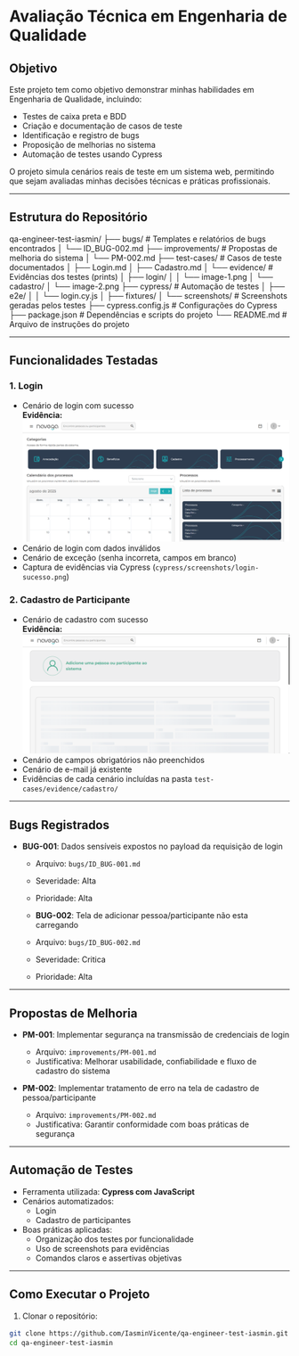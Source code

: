 # Avaliação Técnica em Engenharia de Qualidade

## Objetivo
Este projeto tem como objetivo demonstrar minhas habilidades em Engenharia de Qualidade, incluindo:

- Testes de caixa preta e BDD
- Criação e documentação de casos de teste
- Identificação e registro de bugs
- Proposição de melhorias no sistema
- Automação de testes usando Cypress

O projeto simula cenários reais de teste em um sistema web, permitindo que sejam avaliadas minhas decisões técnicas e práticas profissionais.

---

## Estrutura do Repositório

qa-engineer-test-iasmin/
├── bugs/ # Templates e relatórios de bugs encontrados
│ └── ID_BUG-002.md
├── improvements/ # Propostas de melhoria do sistema
│ └── PM-002.md
├── test-cases/ # Casos de teste documentados
│ ├── Login.md
│ ├── Cadastro.md
│ └── evidence/ # Evidências dos testes (prints)
│ ├── login/
│ │ └── image-1.png
│ └── cadastro/
│ └── image-2.png
├── cypress/ # Automação de testes
│ ├── e2e/
│ │ └── login.cy.js
│ ├── fixtures/
│ └── screenshots/ # Screenshots geradas pelos testes
├── cypress.config.js # Configurações do Cypress
├── package.json # Dependências e scripts do projeto
└── README.md # Arquivo de instruções do projeto

---

## Funcionalidades Testadas

### 1. Login
- Cenário de login com sucesso  
  **Evidência:**  
  ![Login realizado com sucesso](test-cases/evidence/login/image-1.png)
- Cenário de login com dados inválidos
- Cenário de exceção (senha incorreta, campos em branco)  
- Captura de evidências via Cypress (`cypress/screenshots/login-sucesso.png`)

### 2. Cadastro de Participante
- Cenário de cadastro com sucesso  
  **Evidência:**  
  ![Cadastro realizado com sucesso](test-cases/evidence/cadastro/image-2.png)
- Cenário de campos obrigatórios não preenchidos
- Cenário de e-mail já existente
- Evidências de cada cenário incluídas na pasta `test-cases/evidence/cadastro/`

---

## Bugs Registrados

- **BUG-001**: Dados sensíveis expostos no payload da requisição de login 
  - Arquivo: `bugs/ID_BUG-001.md`
  - Severidade: Alta  
  - Prioridade: Alta  

  - **BUG-002**: Tela de adicionar pessoa/participante não esta carregando 
  - Arquivo: `bugs/ID_BUG-002.md`
  - Severidade: Critica  
  - Prioridade: Alta  

---

## Propostas de Melhoria

- **PM-001**: Implementar segurança na transmissão de credenciais de login  
  - Arquivo: `improvements/PM-001.md`
  - Justificativa: Melhorar usabilidade, confiabilidade e fluxo de cadastro do sistema

- **PM-002**: Implementar tratamento de erro na tela de cadastro de pessoa/participante  
  - Arquivo: `improvements/PM-002.md`
  - Justificativa: Garantir conformidade com boas práticas de segurança
---

## Automação de Testes

- Ferramenta utilizada: **Cypress com JavaScript**
- Cenários automatizados:
  - Login
  - Cadastro de participantes
- Boas práticas aplicadas:
  - Organização dos testes por funcionalidade
  - Uso de screenshots para evidências
  - Comandos claros e assertivas objetivas

---

## Como Executar o Projeto

1. Clonar o repositório:

```bash
git clone https://github.com/IasminVicente/qa-engineer-test-iasmin.git
cd qa-engineer-test-iasmin
